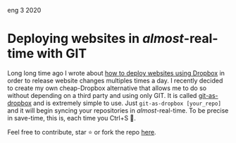 <permalink>eng</permalink>
<month>3</month>
<year>2020</year>

# Deploying websites in *almost*-real-time with GIT

Long long time ago I wrote about [how to deploy websites using Dropbox](http://adelriosantiago.com/gitblog/eng/dropbox-continuous-deployment) in order to release website changes multiples times a day. I recently decided to create my own cheap-Dropbox alternative that allows me to do so without depending on a third party and using only GIT. It is called [git-as-dropbox](https://www.npmjs.com/package/git-as-dropbox) and is extremely simple to use. Just `git-as-dropbox [your_repo]` and it will begin syncing your repositories in *almost*-real-time. To be precise in save-time, this is, each time you Ctrl+S :floppy_disk:.

Feel free to contribute, star :star: or fork the repo [here](https://github.com/adelriosantiago/git-as-dropbox). 